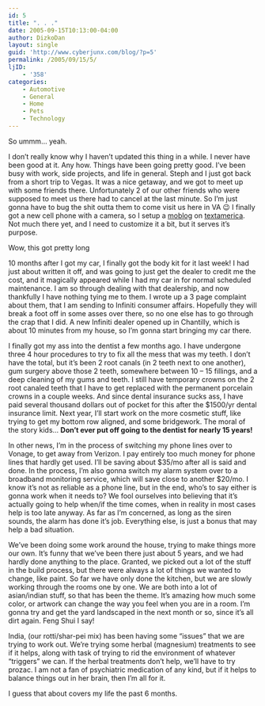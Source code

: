 ```yaml
---
id: 5
title: ". . ."
date: 2005-09-15T10:13:00-04:00
author: DizkoDan
layout: single
guid: 'http://www.cyberjunx.com/blog/?p=5'
permalink: /2005/09/15/5/
ljID:
    - '358'
categories:
    - Automotive
    - General
    - Home
    - Pets
    - Technology
---
```


So ummm… yeah.

I don’t really know why I haven’t updated this thing in a while. I never have been good at it. Any how. Things have been going pretty good. I’ve been busy with work, side projects, and life in general. Steph and I just got back from a short trip to Vegas. It was a nice getaway, and we got to meet up with some friends there. Unfortunately 2 of our other friends who were supposed to meet us there had to cancel at the last minute. So I’m just gonna have to bug the shit outta them to come visit us here in VA 😉 I finally got a new cell phone with a camera, so I setup a [moblog](http://worlock.textamerica.com/) on [textamerica](http://www.textamerica.com/). Not much there yet, and I need to customize it a bit, but it serves it’s purpose.

Wow, this got pretty long <lj text="click click"></lj>

10 months after I got my car, I finally got the body kit for it last week! I had just about written it off, and was going to just get the dealer to credit me the cost, and it magically appeared while I had my car in for normal scheduled maintenance. I am so through dealing with that dealership, and now thankfully I have nothing tying me to them. I wrote up a 3 page complaint about them, that I am sending to Infiniti consumer affairs. Hopefully they will break a foot off in some asses over there, so no one else has to go through the crap that I did. A new Infiniti dealer opened up in Chantilly, which is about 10 minutes from my house, so I’m gonna start bringing my car there.

I finally got my ass into the dentist a few months ago. I have undergone three 4 hour procedures to try to fix all the mess that was my teeth. I don’t have the total, but it’s been 2 root canals (in 2 teeth next to one another), gum surgery above those 2 teeth, somewhere between 10 – 15 fillings, and a deep cleaning of my gums and teeth. I still have temporary crowns on the 2 root canaled teeth that I have to get replaced with the permanent porcelain crowns in a couple weeks. And since dental insurance sucks ass, I have paid several thousand dollars out of pocket for this after the $1500/yr dental insurance limit. Next year, I’ll start work on the more cosmetic stuff, like trying to get my bottom row aligned, and some bridgework. The moral of the story kids… **Don’t ever put off going to the dentist for nearly 15 years!**

In other news, I’m in the process of switching my phone lines over to Vonage, to get away from Verizon. I pay entirely too much money for phone lines that hardly get used. I’ll be saving about $35/mo after all is said and done. In the process, I’m also gonna switch my alarm system over to a broadband monitoring service, which will save close to another $20/mo. I know it’s not as reliable as a phone line, but in the end, who’s to say either is gonna work when it needs to? We fool ourselves into believing that it’s actually going to help when/if the time comes, when in reality in most cases help is too late anyway. As far as I’m concerned, as long as the siren sounds, the alarm has done it’s job. Everything else, is just a bonus that may help a bad situation.

We’ve been doing some work around the house, trying to make things more our own. It’s funny that we’ve been there just about 5 years, and we had hardly done anything to the place. Granted, we picked out a lot of the stuff in the build process, but there were always a lot of things we wanted to change, like paint. So far we have only done the kitchen, but we are slowly working through the rooms one by one. We are both into a lot of asian/indian stuff, so that has been the theme. It’s amazing how much some color, or artwork can change the way you feel when you are in a room. I’m gonna try and get the yard landscaped in the next month or so, since it’s all dirt again. Feng Shui I say!

India, (our rotti/shar-pei mix) has been having some “issues” that we are trying to work out. We’re trying some herbal (magnesium) treatments to see if it helps, along with task of trying to rid the environment of whatever “triggers” we can. If the herbal treatments don’t help, we’ll have to try prozac. I am not a fan of psychiatric medication of any kind, but if it helps to balance things out in her brain, then I’m all for it.

I guess that about covers my life the past 6 months.